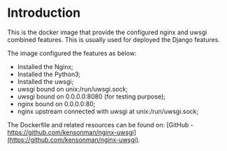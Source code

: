 Introduction
=======

This is the docker image that provide the configured nginx and uwsgi combined features. This is usually used for deployed the Django features.

The image configured the features as below:
- Installed the Nginx;
- Installed the Python3;
- Installed the uwsgi;
- uwsgi bound on unix:/run/uwsgi.sock;
- uwsgi bound on 0.0.0.0:8080 (for testing purpose);
- nginx bound on 0.0.0.0:80;
- nginx upstream connected with uwsgi at unix:/run/uwsgi.sock;

The Dockerfile and related resources can be found on: [GitHub - https://github.com/kensonman/nginx-uwsgi](https://github.com/kensonman/nginx-uwsgi).


